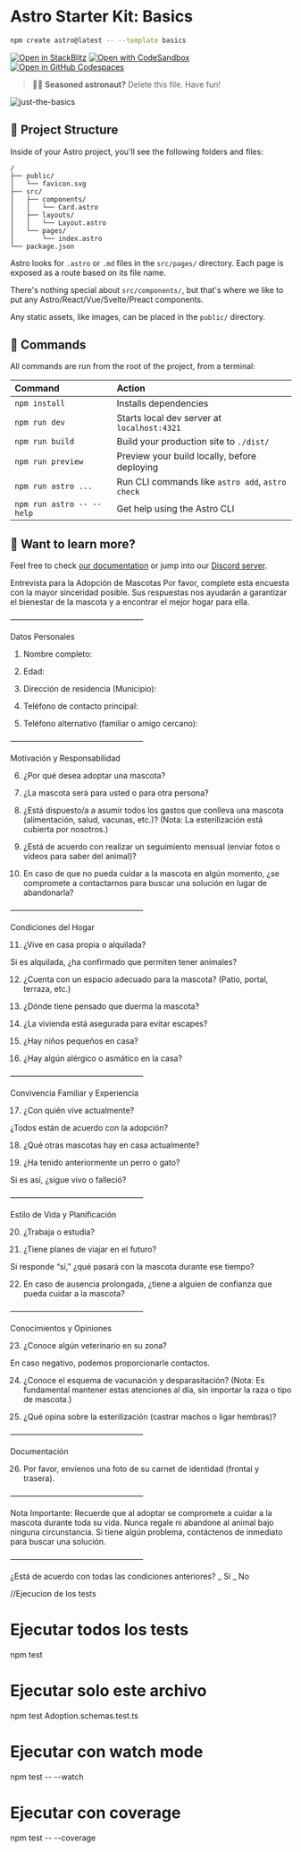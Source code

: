 # Astro Starter Kit: Basics

```sh
npm create astro@latest -- --template basics
```

[![Open in StackBlitz](https://developer.stackblitz.com/img/open_in_stackblitz.svg)](https://stackblitz.com/github/withastro/astro/tree/latest/examples/basics)
[![Open with CodeSandbox](https://assets.codesandbox.io/github/button-edit-lime.svg)](https://codesandbox.io/p/sandbox/github/withastro/astro/tree/latest/examples/basics)
[![Open in GitHub Codespaces](https://github.com/codespaces/badge.svg)](https://codespaces.new/withastro/astro?devcontainer_path=.devcontainer/basics/devcontainer.json)

> 🧑‍🚀 **Seasoned astronaut?** Delete this file. Have fun!

![just-the-basics](https://github.com/withastro/astro/assets/2244813/a0a5533c-a856-4198-8470-2d67b1d7c554)

## 🚀 Project Structure

Inside of your Astro project, you'll see the following folders and files:

```text
/
├── public/
│   └── favicon.svg
├── src/
│   ├── components/
│   │   └── Card.astro
│   ├── layouts/
│   │   └── Layout.astro
│   └── pages/
│       └── index.astro
└── package.json
```

Astro looks for `.astro` or `.md` files in the `src/pages/` directory. Each page is exposed as a route based on its file name.

There's nothing special about `src/components/`, but that's where we like to put any Astro/React/Vue/Svelte/Preact components.

Any static assets, like images, can be placed in the `public/` directory.

## 🧞 Commands

All commands are run from the root of the project, from a terminal:

| Command                   | Action                                           |
| :------------------------ | :----------------------------------------------- |
| `npm install`             | Installs dependencies                            |
| `npm run dev`             | Starts local dev server at `localhost:4321`      |
| `npm run build`           | Build your production site to `./dist/`          |
| `npm run preview`         | Preview your build locally, before deploying     |
| `npm run astro ...`       | Run CLI commands like `astro add`, `astro check` |
| `npm run astro -- --help` | Get help using the Astro CLI                     |

## 👀 Want to learn more?

Feel free to check [our documentation](https://docs.astro.build) or jump into our [Discord server](https://astro.build/chat).

Entrevista para la Adopción de Mascotas
Por favor, complete esta encuesta con la mayor sinceridad posible. Sus respuestas nos ayudarán a garantizar el bienestar de la mascota y a encontrar el mejor hogar para ella. 


—————————————————

Datos Personales

1. Nombre completo:


2. Edad:


3. Dirección de residencia (Municipio):


4. Teléfono de contacto principal:


5. Teléfono alternativo (familiar o amigo cercano):




—————————————————

Motivación y Responsabilidad

6. ¿Por qué desea adoptar una mascota?


7. ¿La mascota será para usted o para otra persona?


8. ¿Está dispuesto/a a asumir todos los gastos que conlleva una mascota (alimentación, salud, vacunas, etc.)?
(Nota: La esterilización está cubierta por nosotros.)


9. ¿Está de acuerdo con realizar un seguimiento mensual (enviar fotos o videos para saber del animal)?


10. En caso de que no pueda cuidar a la mascota en algún momento, ¿se compromete a contactarnos para buscar una solución en lugar de abandonarla?


—————————————————

Condiciones del Hogar

11. ¿Vive en casa propia o alquilada?



Si es alquilada, ¿ha confirmado que permiten tener animales?


12. ¿Cuenta con un espacio adecuado para la mascota? (Patio, portal, terraza, etc.)


13. ¿Dónde tiene pensado que duerma la mascota?


14. ¿La vivienda está asegurada para evitar escapes?


15. ¿Hay niños pequeños en casa?


16. ¿Hay algún alérgico o asmático en la casa?




—————————————————

Convivencia Familiar y Experiencia

17. ¿Con quién vive actualmente?



¿Todos están de acuerdo con la adopción?


18. ¿Qué otras mascotas hay en casa actualmente?


19. ¿Ha tenido anteriormente un perro o gato?



Si es así, ¿sigue vivo o falleció?



—————————————————

Estilo de Vida y Planificación

20. ¿Trabaja o estudia?


21. ¿Tiene planes de viajar en el futuro?



Si responde “sí,” ¿qué pasará con la mascota durante ese tiempo?


22. En caso de ausencia prolongada, ¿tiene a alguien de confianza que pueda cuidar a la mascota?




—————————————————

Conocimientos y Opiniones

23. ¿Conoce algún veterinario en su zona?



En caso negativo, podemos proporcionarle contactos.


24. ¿Conoce el esquema de vacunación y desparasitación?
(Nota: Es fundamental mantener estas atenciones al día, sin importar la raza o tipo de mascota.)


25. ¿Qué opina sobre la esterilización (castrar machos o ligar hembras)?




—————————————————

Documentación

26. Por favor, envíenos una foto de su carnet de identidad (frontal y trasera).




—————————————————

Nota Importante:
Recuerde que al adoptar se compromete a cuidar a la mascota durante toda su vida. Nunca regale ni abandone al animal bajo ninguna circunstancia. Si tiene algún problema, contáctenos de inmediato para buscar una solución.


—————————————————

¿Está de acuerdo con todas las condiciones anteriores?
_ Sí _ No


//Ejecucion de los tests
# Ejecutar todos los tests
npm test

# Ejecutar solo este archivo
npm test Adoption.schemas.test.ts

# Ejecutar con watch mode
npm test -- --watch

# Ejecutar con coverage
npm test -- --coverage